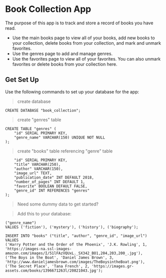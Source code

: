 # Book Collection App


The purpose of this app is to track and store a record of books you have read.

* Use the main books page to view all of your books, add new books to your collection, delete books from your collection, and mark and unmark favorites.
* Use the genres page to add and manage genres.
* Use the favorites page to view all of your favorites. You can also unmark favorites or delete books from your collection here.

## Get Set Up


Use the following commands to set up your database for the app:

> create database
```
CREATE DATABASE "book_collection";
```


> create "genres" table
```
CREATE TABLE "genres" (
	"id" SERIAL PRIMARY KEY,
	"genre_name" VARCHAR(150) UNIQUE NOT NULL
);
```


> create "books" table referencing "genre" table
```CREATE TABLE "books" (
	"id" SERIAL PRIMARY KEY,
	"title" VARCHAR(250),
	"author" VARCHAR(150),
	"image_url" TEXT,
	"publication_date" INT DEFAULT 2018,
	"number_of_pages" INT DEFAULT 1,
	"favorite" BOOLEAN DEFAULT FALSE,
	"genre_id" INT REFERENCES "genres"
);
```


> Need some dummy data to get started?

> Add this to your database:
```INSERT INTO "genres"
("genre_name")
VALUES ('fiction'), ('mystery'), ('history'), ('biography');
```


```
INSERT INTO "books" ("title", "author", "genre_id", "image_url")
VALUES
('Harry Potter and the Order of the Phoenix', 'J.K. Rowling', 1, 'https://images-na.ssl-images-amazon.com/images/I/51lFAzVQUxL._SX342_BO1,204,203,200_.jpg'),
('The Boys in the Boat', 'Daniel James Brown', 3, 'http://www.danieljamesbrown.com/images/TheBoysintheBoat.png'),
('The Secret Place', 'Tana French', 2, 'https://images.gr-assets.com/books/1396671263l/20821043.jpg');
```
